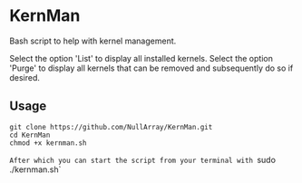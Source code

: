 # KernMan
Bash script to help with kernel management.

Select the option 'List' to display all installed kernels. Select the option 'Purge' to display 
all kernels that can be removed and subsequently do so if desired.

## Usage
```
git clone https://github.com/NullArray/KernMan.git
cd KernMan
chmod +x kernman.sh
```

`After which you can start the script from your terminal with `sudo ./kernman.sh`
